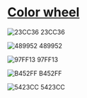 # [Color wheel](https://color.adobe.com/create/color-wheel/?base=2&rule=Compound&selected=0&name=My%20Color%20Theme&mode=rgb&rgbvalues=0.13848685379086137,0.8,0.2134113436169276,0.283865140343146,0.6,0.3196712965953097,0.5903807864648491,1,0.07310856723857673,0.704664896553753,0.3231085672385767,1,0.3309619342065654,0.13848685379086137,0.8&swatchOrder=0,1,2,3,4)

![23CC36](http://dummyimage.com/100x100/23CC36.png)
23CC36

![489952](http://dummyimage.com/100x100/489952.png)
489952

![97FF13](http://dummyimage.com/100x100/97FF13.png)
97FF13

![B452FF](http://dummyimage.com/100x100/B452FF.png)
B452FF

![5423CC](http://dummyimage.com/100x100/5423CC.png)
5423CC

